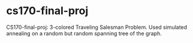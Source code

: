 # cs170-final-proj
CS170-final-proj: 3-colored Traveling Salesman Problem. Used simulated annealing on a random but random spanning tree of the graph.

